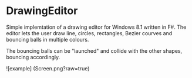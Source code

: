 DrawingEditor
=============

Simple implemtation of a drawing editor for Windows 8.1 written in F#.
The editor lets the user draw line, circles, rectangles, Bezier courves and bouncing balls in multiple colours.

The bouncing balls can be "launched" and collide with the other shapes, bouncing accordingly. 

![example] (Screen.png?raw=true)